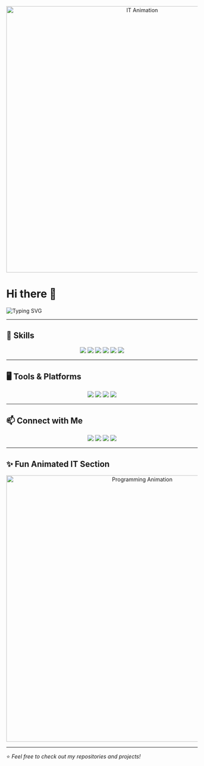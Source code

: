 <p align="center">
  <img src="https://i.ibb.co/Ws4n4zD/it-coding-animation.gif" alt="IT Animation" width="700"/>
</p>

# Hi there 👋  

![Typing SVG](https://readme-typing-svg.herokuapp.com?font=Fira+Code&size=25&duration=3000&pause=1000&color=00C4FF&center=true&vCenter=true&width=500&lines=Undergraduate+IT+Student+at+SLIIT;Exploring+Web+Development;Learning+Data+Science;Always+Growing+🚀)

---

## 🚀 Skills
<p align="center">
  <img src="https://img.shields.io/badge/Java-007396?style=for-the-badge&logo=java&logoColor=white" />
  <img src="https://img.shields.io/badge/Python-3776AB?style=for-the-badge&logo=python&logoColor=white" />
  <img src="https://img.shields.io/badge/JavaScript-F7DF1E?style=for-the-badge&logo=javascript&logoColor=black" />
  <img src="https://img.shields.io/badge/HTML5-E34F26?style=for-the-badge&logo=html5&logoColor=white" />
  <img src="https://img.shields.io/badge/CSS3-1572B6?style=for-the-badge&logo=css3&logoColor=white" />
  <img src="https://img.shields.io/badge/MySQL-4479A1?style=for-the-badge&logo=mysql&logoColor=white" />
</p>

---

## 🖥️ Tools & Platforms
<p align="center">
  <img src="https://img.shields.io/badge/Eclipse-2C2255?style=for-the-badge&logo=eclipseide&logoColor=white" />
  <img src="https://img.shields.io/badge/VS%20Code-007ACC?style=for-the-badge&logo=visual-studio-code&logoColor=white" />
  <img src="https://img.shields.io/badge/Git-F05032?style=for-the-badge&logo=git&logoColor=white" />
  <img src="https://img.shields.io/badge/GitHub-181717?style=for-the-badge&logo=github&logoColor=white" />
</p>

---

## 📫 Connect with Me
<p align="center">
  <a href="https://wa.me/94755269992"><img src="https://img.shields.io/badge/WhatsApp-25D366?style=for-the-badge&logo=whatsapp&logoColor=white"></a>
  <a href="https://www.facebook.com/share/1JQ39nTK7V/"><img src="https://img.shields.io/badge/Facebook-1877F2?style=for-the-badge&logo=facebook&logoColor=white"></a>
  <a href="https://www.instagram.com/deneth_._kavinda?igsh=MTl4Ynk4ZTdzZmE1dQ=="><img src="https://img.shields.io/badge/Instagram-E4405F?style=for-the-badge&logo=instagram&logoColor=white"></a>
  <a href="mailto:denethkavinda822@email.com"><img src="https://img.shields.io/badge/Email-D14836?style=for-the-badge&logo=gmail&logoColor=white"></a>
</p>

---

## ✨ Fun Animated IT Section
<p align="center">
  <img src="https://i.ibb.co/7ytkHkF/programming-code-animation.gif" alt="Programming Animation" width="700"/>
</p>

---

⭐️ *Feel free to check out my repositories and projects!*
